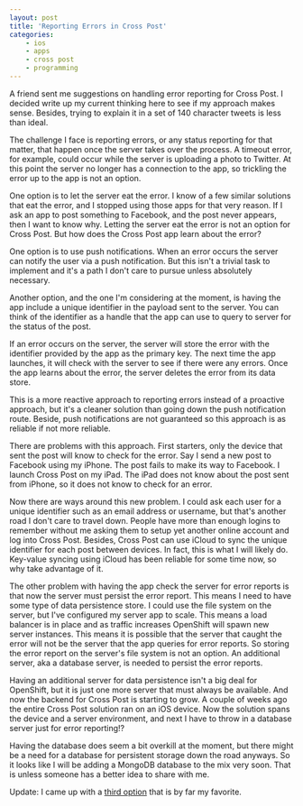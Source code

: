 ```yaml
---
layout: post
title: 'Reporting Errors in Cross Post'
categories:
    - ios
    - apps
    - cross post
    - programming
---
```

A friend sent me suggestions on handling error reporting for Cross Post. I decided write up my current thinking here to see if my approach makes sense. Besides, trying to explain it in a set of 140 character tweets is less than ideal.

The challenge I face is reporting errors, or any status reporting for that matter, that happen once the server takes over the process. A timeout error, for example, could occur while the server is uploading a photo to Twitter. At this point the server no longer has a connection to the app, so trickling the error up to the app is not an option.

One option is to let the server eat the error. I know of a few similar solutions that eat the error, and I stopped using those apps for that very reason. If I ask an app to post something to Facebook, and the post never appears, then I want to know why. Letting the server eat the error is not an option for Cross Post. But how does the Cross Post app learn about the error?

One option is to use push notifications. When an error occurs the server can notify the user via a push notification. But this isn't a trivial task to implement and it's a path I don't care to pursue unless absolutely necessary.

Another option, and the one I'm considering at the moment, is having the app include a unique identifier in the payload sent to the server. You can think of the identifier as a handle that the app can use to query to server for the status of the post.

If an error occurs on the server, the server will store the error with the identifier provided by the app as the primary key. The next time the app launches, it will check with the server to see if there were any errors. Once the app learns about the error, the server deletes the error from its data store.

This is a more reactive approach to reporting errors instead of a proactive approach, but it's a cleaner solution than going down the push notification route. Beside, push notifications are not guaranteed so this approach is as reliable if not more reliable.

There are problems with this approach. First starters, only the device that sent the post will know to check for the error. Say I send a new post to Facebook using my iPhone. The post fails to make its way to Facebook. I launch Cross Post on my iPad. The iPad does not know about the post sent from iPhone, so it does not know to check for an error.

Now there are ways around this new problem. I could ask each user for a unique identifier such as an email address or username, but that's another road I don't care to travel down. People have more than enough logins to remember without me asking them to setup yet another online account and log into Cross Post. Besides, Cross Post can use iCloud to sync the unique identifier for each post between devices. In fact, this is what I will likely do. Key-value syncing using iCloud has been reliable for some time now, so why take advantage of it.

The other problem with having the app check the server for error reports is that now the server must persist the error report. This means I need to have some type of data persistence store. I could use the file system on the server, but I've configured my server app to scale. This means a load balancer is in place and as traffic increases OpenShift will spawn new server instances. This means it is possible that the server that caught the error will not be the server that the app queries for error reports. So storing the error report on the server's file system is not an option. An additional server, aka a database server, is needed to persist the error reports.

Having an additional server for data persistence isn't a big deal for OpenShift, but it is just one more server that must always be available. And now the backend for Cross Post is starting to grow. A couple of weeks ago the entire Cross Post solution ran on an iOS device. Now the solution spans the device and a server environment, and next I have to throw in a database server just for error reporting!?

Having the database does seem a bit overkill at the moment, but there might be a need for a database for persistent storage down the road anyways. So it looks like I will be adding a MongoDB database to the mix very soon. That is unless someone has a better idea to share with me.

Update: I came up with a [third option][post] that is by far my favorite.

[post]: http://www.thecave.com/2014/09/14/reporting-errors-in-cross-post/
